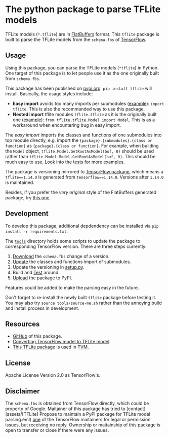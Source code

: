 The python package to parse TFLite models
=========================================

TFLite models (`*.tflite`) are in [FlatBuffers](https://google.github.io/flatbuffers/) format. This `tflite` package is built to parse the TFLite models from the `schema.fbs` of [TensorFlow](https://github.com/tensorflow/tensorflow).

## Usage

Using this package, you can parse the TFLite models (`*tflite`) in Python. One target of this package is to let people use it as the one originally built from `schema.fbs`.

This package has been published on [pypi.org](https://pypi.org/project/tflite/), `pip install tflite` will install. Basically, the usage styles include:

* **Easy import** avoids too many imports per submodules ([example](tests/test_easy_import.py)): `import tflite`. This is also the recommanded way to use this package.
* **Nested import** tflite modules `tflite.tflite` as it is the originally built one ([example](tests/test_nested_import.py)): `from tflite.tflite.Model import Model`. This is as a workaround when encountering bug in easy import.

The *easy import* imports the classes and functions of one submodules into top module directly, e.g. import the `{package}.{submodules}.{class or function}` as `{package}.{class or function}`. For example, when building the `Model` object, `tflite.Model.GetRootAsModel(buf, 0)` should be used rather than `tflite.Model.Model.GetRootAsModel(buf, 0)`. This should be much easy to use. Look into the [tests](tests) for more examples.

The package is versioning mirrored to [TensorFlow package](https://pypi.org/project/tensorflow/), which means a `tflite==1.14.0` is generated from `tensorflow==1.14.0`. Versions after `1.14.0` is maintained.

Besides, if you prefer the *very original* style of the FlatBuffers generated package, try [this one](https://github.com/FrozenGene/tflite).


## Development

To develop this package, additional depdendency can be installed via `pip install -r requirements.txt`.

The [`tools`](tools) directory holds some scripts to update the package to corresponding TensorFlow version. There are three steps currently:
1. [Download](tools/update-schema.sh) the `schema.fbs` change of a version.
2. [Update](tools/update-importing.py) the classes and functions import of submodules.
3. Update the versioning in [setup.py](setup.py).
4. Build and [Test](tests) around.
5. [Upload](tools/build-and-upload.sh) the package to PyPI.

Features could be added to make the parsing easy in the future.

Don't forget to re-install the newly built `tflite` package before testing it. You may also try `source tools/source-me.sh` rather than the annoying build and install process in development.


## Resources

* [GitHub](https://github.com/jackwish/tflite) of this package.
* [Converting TensorFlow model to TFLite model](https://www.tensorflow.org/lite/convert).
* [This TFLite package](https://github.com/FrozenGene/tflite) is used in [TVM](https://tvm.ai/).


## License

Apache License Version 2.0 as TensorFlow's.


## Disclaimer

The `schema.fbs` is obtained from TensorFlow directly, which could be property of Google. Maitainer of this package has tried to [contact](assets/[TFLite] Propose to maintain a PyPI package for TFLite model parsing.eml) [one](https://github.com/aselle) of the TensorFlow maitainers for legal or permission issues, but receiving no reply. Ownership or maitainship of this package is open to transfer or close if there were any issues.
